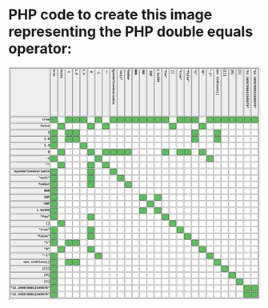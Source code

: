 # PHP code to create this image representing the PHP double equals operator:





![Alt text](
php_double_equals_equality_chart.png?raw=true "Title")
